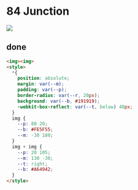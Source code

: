 # 84 Junction

![](https://raw.githubusercontent.com/sari3l/css_battle/main/media/16781763608053/16781763679050.png)

## done

```html
<img><img>
<style>
  *{
    position: absolute;
    margin: var(--m);
    padding: var(--p);
    border-radius: var(--r, 20px);
    background: var(--b, #191919);
    -webkit-box-reflect: var(--t, below) 40px;
  }
  img {
    --p: 80 20;
    --b: #FE5F55;
    --m: -30 180;
  }
  img + img {
    --p: 20 105;
    --m: 130 -30;
    --t: right;
    --b: #A64942;
  }
</style>
```